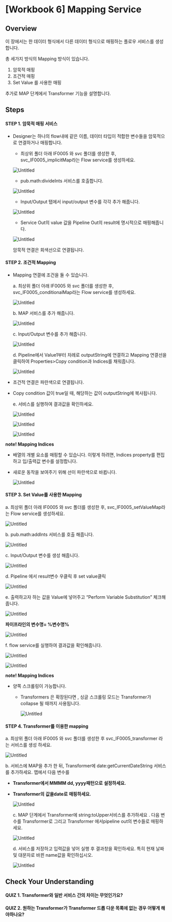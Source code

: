 # [Workbook 6] Mapping Service

## Overview

이 장에서는 한 데이터 형식에서 다른 데이터 형식으로 매핑하는 플로우 서비스를 생성합니다.

총 세가지 방식의 Mapping 방식이 있습니다.
1. 암묵적 매핑
2. 조건적 매핑
3. Set Value 를 사용한 매핑

추가로 MAP 단계에서 Transformer 기능을 설명합니다.


## Steps

#### STEP 1. 암묵적 매핑 서비스
    
- Designer는 하나의 flow내에 같은 이름, 데이터 타입이 적합한 변수들을 암묵적으로 연결하거나 매핑합니다. 

  - 최상위 폴더 아래 IF0005 와 svc 폴더를 생성한 후, svc_IF0005_implicitMap라는 Flow service를 생성하세요. 
    
  ![Untitled](%5BWorkbook%206%5D%20Mapping%20Service%2032520d2f4376462f83bb53b45e0694d8/Untitled.png)
    
  - pub.math:divideInts 서비스를 호출합니다.

  ![Untitled](%5BWorkbook%206%5D%20Mapping%20Service%2032520d2f4376462f83bb53b45e0694d8/Untitled%201.png)
    
  - Input/Output 탭에서 input/output 변수를 각각 추가 해줍니다.

  ![Untitled](%5BWorkbook%206%5D%20Mapping%20Service%2032520d2f4376462f83bb53b45e0694d8/Untitled%202.png)
    
  - Service Out의 value 값을 Pipeline Out의 result에 명시적으로 매핑해줍니다.

  ![Untitled](%5BWorkbook%206%5D%20Mapping%20Service%2032520d2f4376462f83bb53b45e0694d8/Untitled%203.png)
    
  암묵적 연결은 회색선으로 연결됩니다.
    
     

#### STEP 2. 조건적 Mapping

- Mapping 연결에 조건을 둘 수 있습니다.

  a. 최상위 폴더 아래 IF0005 와 svc 폴더를 생성한 후, svc_IF0005_conditionalMap라는 Flow service를 생성하세요. 
    
  ![Untitled](%5BWorkbook%206%5D%20Mapping%20Service%2032520d2f4376462f83bb53b45e0694d8/Untitled%204.png)
    
  b. MAP 서비스를 추가 해줍니다.

  ![Untitled](%5BWorkbook%206%5D%20Mapping%20Service%2032520d2f4376462f83bb53b45e0694d8/Untitled%205.png)
    
  c. Input/Output 변수를 추가 해줍니다.

  ![Untitled](%5BWorkbook%206%5D%20Mapping%20Service%2032520d2f4376462f83bb53b45e0694d8/Untitled%206.png)
    
  d. Pipeline에서 Value1부터 차례로 outputString에 연결하고 Mapping 연결선을 클릭하여 Properties>Copy condition과 Indices를 채워줍니다.
    
  ![Untitled](%5BWorkbook%206%5D%20Mapping%20Service%2032520d2f4376462f83bb53b45e0694d8/Untitled%207.png)
    
- 조건적 연결은 파란색으로 연결됩니다.
- Copy condition 값이 true일 때, 해당하는 값이 outputString에 복사됩니다.
    
  e. 서비스를 실행하여 결과값을 확인하세요.

  ![Untitled](%5BWorkbook%206%5D%20Mapping%20Service%2032520d2f4376462f83bb53b45e0694d8/Untitled%208.png)

  ![Untitled](%5BWorkbook%206%5D%20Mapping%20Service%2032520d2f4376462f83bb53b45e0694d8/Untitled%209.png)

  ![Untitled](%5BWorkbook%206%5D%20Mapping%20Service%2032520d2f4376462f83bb53b45e0694d8/Untitled%2010.png)
    
**note! Mapping Indices**

- 배열의 개별 요소를 매핑할 수 있습니다. 이렇게 하려면, Indices property를 편집하고 입/출력값 변수를 설정합니다.
    
- 새로운 동작을 보여주기 위해 선이 파란색으로 바뀝니다.

  ![Untitled](%5BWorkbook%206%5D%20Mapping%20Service%2032520d2f4376462f83bb53b45e0694d8/Untitled%2011.png)



#### STEP 3. Set Value를 사용한 Mapping

  a. 최상위 폴더 아래 IF0005 와 svc 폴더를 생성한 후,  svc_IF0005_setValueMap라는 Flow service를 생성하세요.
    
  ![Untitled](%5BWorkbook%206%5D%20Mapping%20Service%2032520d2f4376462f83bb53b45e0694d8/Untitled%2012.png)
    
  b. pub.math:addInts 서비스를 호출 해줍니다.

  ![Untitled](%5BWorkbook%206%5D%20Mapping%20Service%2032520d2f4376462f83bb53b45e0694d8/Untitled%2013.png)
    
  c. Input/Output 변수를 생성 해줍니다.

  ![Untitled](%5BWorkbook%206%5D%20Mapping%20Service%2032520d2f4376462f83bb53b45e0694d8/Untitled%2014.png)
    
  d. Pipeline 에서 result변수 우클릭 후 set value클릭
    
  ![Untitled](%5BWorkbook%206%5D%20Mapping%20Service%2032520d2f4376462f83bb53b45e0694d8/Untitled%2015.png)

  e. 출력하고자 하는 값을 Value에 넣어주고 “Perform Variable Substitution” 체크해줍니다.
    
  ![Untitled](%5BWorkbook%206%5D%20Mapping%20Service%2032520d2f4376462f83bb53b45e0694d8/Untitled%2016.png)

  **파이프라인의 변수명= %변수명%**

  ![Untitled](%5BWorkbook%206%5D%20Mapping%20Service%2032520d2f4376462f83bb53b45e0694d8/Untitled%2017.png)

  f. flow service를 실행하여 결과값을 확인해줍니다.
    
  ![Untitled](%5BWorkbook%206%5D%20Mapping%20Service%2032520d2f4376462f83bb53b45e0694d8/Untitled%2018.png)

  ![Untitled](%5BWorkbook%206%5D%20Mapping%20Service%2032520d2f4376462f83bb53b45e0694d8/Untitled%2019.png)  
  
**note! Mapping Indices**

- 양쪽 스크롤링이 가능합니다.
  - Transformers 은 확장된다면 , 싱글 스크롤링 모드는 Transformer가 collapse 될 때까지 사용됩니다.

    ![Untitled](%5BWorkbook%206%5D%20Mapping%20Service%2032520d2f4376462f83bb53b45e0694d8/Untitled%2020.png)  

#### STEP 4. Transformer를 이용한 mapping

  a. 최상위 폴더 아래 IF0005 와 svc 폴더를 생성한 후 svc_IF0005_transformer 라는 서비스를 생성 하세요.

![Untitled](%5BWorkbook%206%5D%20Mapping%20Service%2032520d2f4376462f83bb53b45e0694d8/Untitled%2021.png)  

  b. 서비스에 MAP을 추가 한 뒤, Transformer에 date:getCurrentDateString 서비스를 추가하세요.
  맵에서 다음 변수를

- **Transformer에서 MMMM dd, yyyy패턴으로** **설정하세요.**

- **Transformer의** **값을date로** **매핑하세요.**

    ![Untitled](%5BWorkbook%206%5D%20Mapping%20Service%2032520d2f4376462f83bb53b45e0694d8/98514b54-25bd-45e5-876a-0b79e7c9a500.png)    

  c. MAP 단계에서 Transformer에 string:toUpper서비스를 추가하세요 . 다음 변수를 Transformer로 그리고 Transformer 에서pipeline out의 변수들로 매핑하세요.
  
    ![Untitled](%5BWorkbook%206%5D%20Mapping%20Service%2032520d2f4376462f83bb53b45e0694d8/Untitled%2022.png)  

  d. 서비스를 저장하고 입력값을 넣어 실행 후 결과창을 확인하세요. 특히 현재 날짜 및 대문자로 바뀐 name값을 확인하십시오.
  
    ![Untitled](%5BWorkbook%206%5D%20Mapping%20Service%2032520d2f4376462f83bb53b45e0694d8/Untitled%2023.png)  

## Check Your Understanding

#### QUIZ 1. Transformer와 일반 서비스 간의 차이는 무엇인가요?

#### QUIZ 2. 원하는 Transformer가 Transformer 드롭 다운 목록에 없는 경우 어떻게 해야하나요?
